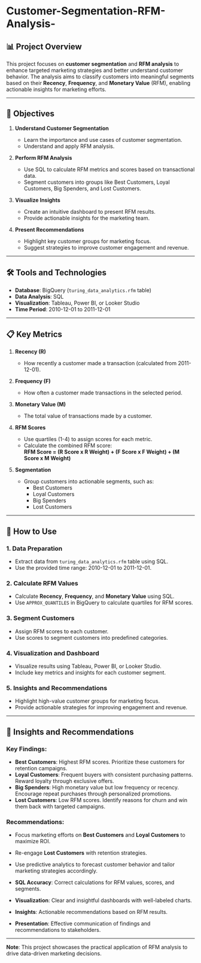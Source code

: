 # Customer-Segmentation-RFM-Analysis- 

## 📊 Project Overview  

This project focuses on **customer segmentation** and **RFM analysis** to enhance targeted marketing strategies and better understand customer behavior. The analysis aims to classify customers into meaningful segments based on their **Recency**, **Frequency**, and **Monetary Value** (RFM), enabling actionable insights for marketing efforts.  

---

## 🎯 Objectives  

1. **Understand Customer Segmentation**  
   - Learn the importance and use cases of customer segmentation.  
   - Understand and apply RFM analysis.  

2. **Perform RFM Analysis**  
   - Use SQL to calculate RFM metrics and scores based on transactional data.  
   - Segment customers into groups like Best Customers, Loyal Customers, Big Spenders, and Lost Customers.  

3. **Visualize Insights**  
   - Create an intuitive dashboard to present RFM results.  
   - Provide actionable insights for the marketing team.  

4. **Present Recommendations**  
   - Highlight key customer groups for marketing focus.  
   - Suggest strategies to improve customer engagement and revenue.  

---

## 🛠️ Tools and Technologies  

- **Database**: BigQuery (`turing_data_analytics.rfm` table)  
- **Data Analysis**: SQL  
- **Visualization**: Tableau, Power BI, or Looker Studio  
- **Time Period**: 2010-12-01 to 2011-12-01  

---

## 📋 Key Metrics  

1. **Recency (R)**  
   - How recently a customer made a transaction (calculated from 2011-12-01).  

2. **Frequency (F)**  
   - How often a customer made transactions in the selected period.  

3. **Monetary Value (M)**  
   - The total value of transactions made by a customer.  

4. **RFM Scores**  
   - Use quartiles (1-4) to assign scores for each metric.  
   - Calculate the combined RFM score:  
     **RFM Score = (R Score x R Weight) + (F Score x F Weight) + (M Score x M Weight)**  

5. **Segmentation**  
   - Group customers into actionable segments, such as:  
     - Best Customers  
     - Loyal Customers  
     - Big Spenders  
     - Lost Customers  

---

## 🚀 How to Use  

### 1. **Data Preparation**  
   - Extract data from `turing_data_analytics.rfm` table using SQL.  
   - Use the provided time range: 2010-12-01 to 2011-12-01.  

### 2. **Calculate RFM Values**  
   - Calculate **Recency**, **Frequency**, and **Monetary Value** using SQL.  
   - Use `APPROX_QUANTILES` in BigQuery to calculate quartiles for RFM scores.  

### 3. **Segment Customers**  
   - Assign RFM scores to each customer.  
   - Use scores to segment customers into predefined categories.  

### 4. **Visualization and Dashboard**  
   - Visualize results using Tableau, Power BI, or Looker Studio.  
   - Include key metrics and insights for each customer segment.  

### 5. **Insights and Recommendations**  
   - Highlight high-value customer groups for marketing focus.  
   - Provide actionable strategies for improving engagement and revenue.  

---

## 📝 Insights and Recommendations  

### Key Findings:  
- **Best Customers**: Highest RFM scores. Prioritize these customers for retention campaigns.  
- **Loyal Customers**: Frequent buyers with consistent purchasing patterns. Reward loyalty through exclusive offers.  
- **Big Spenders**: High monetary value but low frequency or recency. Encourage repeat purchases through personalized promotions.  
- **Lost Customers**: Low RFM scores. Identify reasons for churn and win them back with targeted campaigns.  

### Recommendations:  
- Focus marketing efforts on **Best Customers** and **Loyal Customers** to maximize ROI.  
- Re-engage **Lost Customers** with retention strategies.  
- Use predictive analytics to forecast customer behavior and tailor marketing strategies accordingly.  


- **SQL Accuracy**: Correct calculations for RFM values, scores, and segments.  
- **Visualization**: Clear and insightful dashboards with well-labeled charts.  
- **Insights**: Actionable recommendations based on RFM results.  
- **Presentation**: Effective communication of findings and recommendations to stakeholders.  

---

**Note**: This project showcases the practical application of RFM analysis to drive data-driven marketing decisions.  
